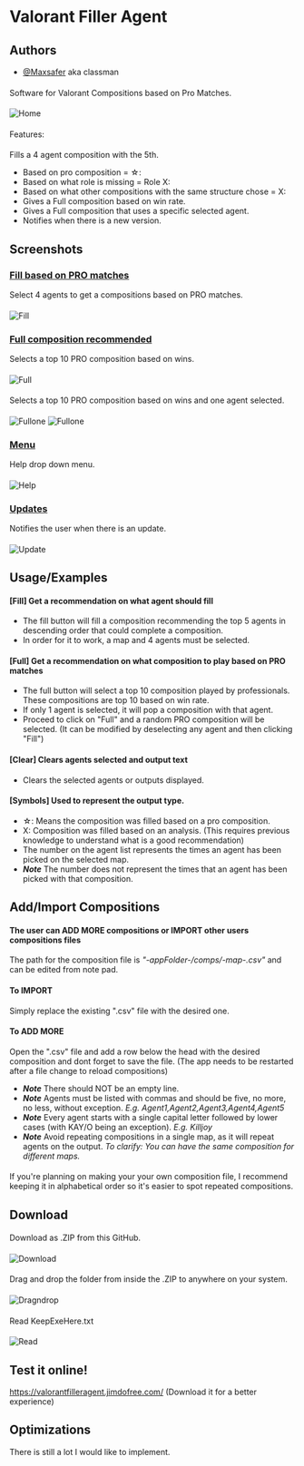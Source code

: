 
# Valorant Filler Agent
## Authors
- [@Maxsafer](https://www.github.com/Maxsafer) aka classman
####
Software for Valorant Compositions based on Pro Matches.
####
![Home](https://drive.google.com/uc?export=view&id=1RFcM5UE1G91RD5yq3LszxtoetzgH2tVQ)
####
Features:
####
Fills a 4 agent composition with the 5th.
  * Based on pro composition = ☆:
  * Based on what role is missing = Role X:
  * Based on what other compositions with the same structure chose = X:
  * Gives a Full composition based on win rate.
  * Gives a Full composition that uses a specific selected agent.
  * Notifies when there is a new version.

## Screenshots

### <u>Fill based on PRO matches</u>
Select 4 agents to get a compositions based on PRO matches.
#### 
![Fill](https://drive.google.com/uc?export=view&id=1rSWU__7_cYkMAym5M9YMoVhF2TLAQJsm)

### <u>Full composition recommended</u>
Selects a top 10 PRO composition based on wins.
#### 
![Full](https://drive.google.com/uc?export=view&id=1RRGSX6IrvL0ZSI_g_Z7WF-tFIwPVdwxE)
#### 
Selects a top 10 PRO composition based on wins and one agent selected.
#### 
![Fullone](https://drive.google.com/uc?export=view&id=1-l_nvl9bATrKJ5ucq5_LATotimXHlBD6)
![Fullone](https://drive.google.com/uc?export=view&id=1K09Q3tT_O6lZWhkOZL69UcgXhyiVoEcM)

### <u>Menu</u>
Help drop down menu.
#### 
![Help](https://drive.google.com/uc?export=view&id=1mRgD-o_a147JeFsL3xRrIaS918t8kzcP)

### <u>Updates</u>
Notifies the user when there is an update.
#### 
![Update](https://drive.google.com/uc?export=view&id=1VETc8iO3hi3jbTXXIptBJg99mRRVgjjb)

## Usage/Examples
#### [Fill] Get a recommendation on what agent should fill
* The fill button will fill a composition recommending the top 5 agents in descending order that could complete a composition.
* In order for it to work, a map and 4 agents must be selected.

#### [Full] Get a recommendation on what composition to play based on PRO matches
* The full button will select a top 10 composition played by professionals. These compositions are top 10 based on win rate.
* If only 1 agent is selected, it will pop a composition with that agent.
* Proceed to click on "Full" and a random PRO composition will be selected. (It can be modified by deselecting any agent and then clicking "Fill")

#### [Clear] Clears agents selected and output text
* Clears the selected agents or outputs displayed.

#### [Symbols] Used to represent the output type.
* ☆: Means the composition was filled based on a pro composition.
* X: Composition was filled based on an analysis. (This requires previous knowledge to understand what is a good recommendation)
* The number on the agent list represents the times an agent has been picked on the selected map.
* ***Note*** The number does not represent the times that an agent has been picked with that composition.

## Add/Import Compositions
#### The user can ADD MORE compositions or IMPORT other users compositions files
The path for the composition file is *"-appFolder-/comps/-map-.csv"* and can be edited from note pad.

#### To IMPORT
Simply replace the existing ".csv" file with the desired one.

#### To ADD MORE
Open the ".csv" file and add a row below the head with the desired composition and dont forget to save the file. (The app needs to be restarted after a file change to reload compositions)
* ***Note*** There should NOT be an empty line.
* ***Note*** Agents must be listed with commas and should be five, no more, no less, without exception. *E.g. Agent1,Agent2,Agent3,Agent4,Agent5*
* ***Note*** Every agent starts with a single capital letter followed by lower cases (with KAY/O being an exception). *E.g. Killjoy*
* ***Note*** Avoid repeating compositions in a single map, as it will repeat agents on the output. *To clarify: You can have the same composition for different maps.*

####
If you're planning on making your your own composition file, I recommend keeping it in alphabetical order so it's easier to spot repeated compositions.

## Download
####
Download as .ZIP from this GitHub.
#### 
![Download](https://drive.google.com/uc?export=view&id=1nnKBHeV-LQqsp8t1qFmaA21Vo9RaUL9H)

####
Drag and drop the folder from inside the .ZIP to anywhere on your system.
#### 
![Dragndrop](https://drive.google.com/uc?export=view&id=15pCq5iN1SBkkwHcI01WHiA9d75uy82dh)

####
Read KeepExeHere.txt
#### 
![Read](https://drive.google.com/uc?export=view&id=1X3oiUuACSAzfjMoHpachajZbebXLQdmc)

## Test it online!
https://valorantfilleragent.jimdofree.com/
(Download it for a better experience)

## Optimizations
There is still a lot I would like to implement.
